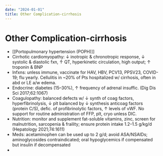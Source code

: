 ```yaml
---
date: "2024-01-01"
title: Other Complication-cirrhosis
---
```



# Other Complication-cirrhosis

- [[Portopulmonary hypertension (POPH)]]
- Cirrhotic cardiomyopathy: ↓ inotropic & chronotropic response, ↓ systolic & diastolic fxn, ↑ QT, hyperkinetic circulation, high output; ↑ troponin & BNP
- Infxns: unless immune, vaccinate for HAV, HBV, PCV13, PPSV23, COVID-19; flu yearly. Cellulitis in ~20% of Pts hospitalized w/ cirrhosis, often in abd or LE a/w edema.
- Endocrine: diabetes (15–30%), ↑ frequency of adrenal insuffic. (Dig Dis Sci 2017;62:1067)
- Coagulopathy: balanced defects w/ ↓ synth of coag factors, hyperfibrinolysis, ↓ plt balanced by ↓ synthesis anticoag factors (protein C/S), defic. of profibrinolytic factors, ↑ levels of vWF. No support for routine administration of FFP, plt, cryo unless DIC.
- Nutrition: monitor and supplement fat-soluble vitamins, zinc, screen for malnutrition, sarcopenia & fraility; ensure protein intake 1.2–1.5 g/kg/d (Hepatology 2021;74:1611)
- Meds: acetaminophen can be used up to 2 g/d; avoid ASA/NSAIDs; aminoglycosides contraindicated; oral hypoglycemics if compensated but insulin if decompensated
-

